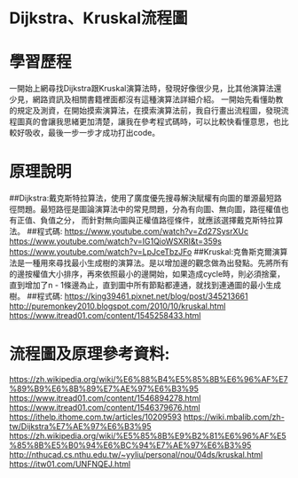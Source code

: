 # Dijkstra、Kruskal流程圖
# 學習歷程
一開始上網尋找Dijkstra跟Kruskal演算法時，發現好像很少見，比其他演算法還少見，網路資訊及相關書籍裡面都沒有這種演算法詳細介紹。
一開始先看懂助教的規定及測資，在開始摸索演算法，在摸索演算法前，我自行畫出流程圖，發現流程圖真的會讓我思緒更加清楚，讓我在參考程式碼時，可以比較快看懂意思，也比較好吸收，最後一步一步才成功打出code。
# 原理說明
##Dijkstra:戴克斯特拉算法，使用了廣度優先搜尋解決賦權有向圖的單源最短路徑問題。最短路徑是圖論演算法中的常見問題，分為有向圖、無向圖，路徑權值也有正值、負值之分， 而針對無向圖與正權值路徑條件，就應該選擇戴克斯特拉算法。
##程式碼: https://www.youtube.com/watch?v=Zd27SysrXUc
https://www.youtube.com/watch?v=IG1QioWSXRI&t=359s
https://www.youtube.com/watch?v=LpJceTbzJFo
##Kruskal:克魯斯克爾演算法是一種用來尋找最小生成樹的演算法。是以增加邊的觀念做為出發點。先將所有的邊按權值大小排序，再來依照最小的邊開始，如果造成cycle時，則必須捨棄，直到增加了n - 1條邊為止，直到圖中所有節點都連通，就找到連通圖的最小生成樹。
##程式碼: https://king39461.pixnet.net/blog/post/345213661
       http://puremonkey2010.blogspot.com/2010/10/kruskal.html
       https://www.itread01.com/content/1545258433.html

# 流程圖及原理參考資料: 
https://zh.wikipedia.org/wiki/%E6%88%B4%E5%85%8B%E6%96%AF%E7%89%B9%E6%8B%89%E7%AE%97%E6%B3%95
https://www.itread01.com/content/1546894278.html
https://www.itread01.com/content/1546379676.html
https://ithelp.ithome.com.tw/articles/10209593
https://wiki.mbalib.com/zh-tw/Dijkstra%E7%AE%97%E6%B3%95
https://zh.wikipedia.org/wiki/%E5%85%8B%E9%B2%81%E6%96%AF%E5%85%8B%E5%B0%94%E6%BC%94%E7%AE%97%E6%B3%95
http://nthucad.cs.nthu.edu.tw/~yyliu/personal/nou/04ds/kruskal.html
https://itw01.com/UNFNQEJ.html


